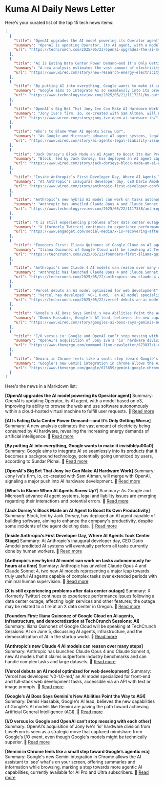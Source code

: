 # Kuma AI Daily News Letter

Here's your curated list of the top 15 tech news items:

```json
[
  {
    "title": "OpenAI upgrades the AI model powering its Operator agent",
    "summary": "OpenAI is updating Operator, its AI agent, with a model based on o3, improving its ability to browse the web and use software autonomously within a cloud-hosted virtual machine to fulfill user requests.",
    "url": "https://techcrunch.com/2025/05/23/openai-upgrades-the-ai-model-powering-its-operator-agent/"
  },
  {
    "title": "AI Is Eating Data Center Power Demand—and It’s Only Getting Worse",
    "summary": "A new analysis estimates the vast amount of electricity being consumed by AI hardware, revealing the increasing energy demands of artificial intelligence.",
    "url": "https://www.wired.com/story/new-research-energy-electricity-artificial-intelligence-ai/"
  },
  {
    "title": "By putting AI into everything, Google wants to make it invisible\u00a0",
    "summary": "Google aims to integrate AI so seamlessly into its products that it becomes a background technology, potentially going unnoticed by users, according to Sundar Pichai.",
    "url": "https://www.technologyreview.com/2025/05/21/1117251/by-putting-ai-into-everything-google-wants-to-make-it-invisible/"
  },
  {
    "title": "OpenAI's Big Bet That Jony Ive Can Make AI Hardware Work",
    "summary": "Jony Ive's firm, Io, co-created with Sam Altman, will merge with OpenAI, signaling a major push into AI hardware development.",
    "url": "https://www.wired.com/story/jony-ive-open-ai-hardware-io/"
  },
  {
    "title": "Who’s to Blame When AI Agents Screw Up?",
    "summary": "As Google and Microsoft advance AI agent systems, legal and liability issues are emerging regarding their interactions and potential errors.",
    "url": "https://www.wired.com/story/ai-agents-legal-liability-issues/"
  },
  {
    "title": "Jack Dorsey's Block Made an AI Agent to Boost Its Own Productivity",
    "summary": "Block, led by Jack Dorsey, has deployed an AI agent capable of building software, aiming to enhance the company's productivity, despite some incidents of the agent deleting data.",
    "url": "https://www.wired.com/story/jack-dorseys-block-made-an-ai-agent-to-boost-its-own-productivity/"
  },
  {
    "title": "Inside Anthropic’s First Developer Day, Where AI Agents Took Center Stage",
    "summary": "At Anthropic's inaugural developer day, CEO Dario Amodei predicted AI systems will eventually perform all tasks currently done by human workers.",
    "url": "https://www.wired.com/story/anthropic-first-developer-conference/"
  },
  {
    "title": "Anthropic’s new hybrid AI model can work on tasks autonomously for hours at a time",
    "summary": "Anthropic has unveiled Claude Opus 4 and Claude Sonnet 4, two new AI models representing a major leap towards truly useful AI agents capable of complex tasks over extended periods with minimal human supervision.",
    "url": "https://www.technologyreview.com/2025/05/22/1117338/anthropics-new-hybrid-ai-model-can-work-on-tasks-autonomously-for-hours-at-a-time/"
  },
  {
    "title": "X is still experiencing problems after data center outage",
    "summary": "X (formerly Twitter) continues to experience performance issues following a data center outage, affecting login services and other features; the outage may be related to a fire at an X data center in Oregon.",
    "url": "https://www.engadget.com/social-media/x-is-recovering-after-a-data-center-outage-204254431.html?src=rss"
  },
  {
    "title": "Founders First: Iliana Quinonez of Google Cloud on AI agents, infrastructure, and democratization at TechCrunch Sessions: AI",
    "summary": "Iliana Quinonez of Google Cloud will be speaking at TechCrunch Sessions: AI on June 5, discussing AI agents, infrastructure, and the democratization of AI in the startup world.",
    "url": "https://techcrunch.com/2025/05/23/founders-first-iliana-quinonez-of-google-cloud-on-ai-agents-infrastructure-and-democratization-at-techcrunch-sessions-ai/"
  },
  {
    "title": "Anthropic’s new Claude 4 AI models can reason over many steps",
    "summary": "Anthropic has launched Claude Opus 4 and Claude Sonnet 4, new AI models that it claims outperform industry benchmarks and can handle complex tasks and large datasets.",
    "url": "https://techcrunch.com/2025/05/22/anthropics-new-claude-4-ai-models-can-reason-over-many-steps/"
  },
  {
    "title": "Vercel debuts an AI model optimized for web development",
    "summary": "Vercel has developed 'v0-1.0-md,' an AI model specialized for front-end and full-stack web development tasks, accessible via an API with text or image prompts.",
    "url": "https://techcrunch.com/2025/05/22/vercel-debuts-an-ai-model-optimized-for-web-development/"
  },
  {
    "title": "Google’s AI Boss Says Gemini's New Abilities Point the Way to AGI",
    "summary": "Demis Hassabis, Google's AI lead, believes the new capabilities of Google's AI models like Gemini are paving the path toward achieving Artificial General Intelligence (AGI).",
    "url": "https://www.wired.com/story/googles-ai-boss-says-geminis-new-abilities-point-the-way-to-agi/"
  },
  {
    "title": "I/O versus io: Google and OpenAI can’t stop messing with each other",
    "summary": "OpenAI's acquisition of Jony Ive's 'io' hardware division from LoveFrom is seen as a strategic move that captured mindshare from Google's I/O event, even though Google's models might be technically superior.",
    "url": "https://www.theverge.com/command-line-newsletter/673837/i-o-versus-io-google-openai-jony-ive"
  },
  {
    "title": "Gemini in Chrome feels like a small step toward Google’s agentic era",
    "summary": "Google's new Gemini integration in Chrome allows the AI assistant to 'see' what's on your screen, offering summaries and information while browsing, marking a step towards more agentic AI capabilities, currently available for AI Pro and Ultra subscribers.",
    "url": "https://www.theverge.com/google/673659/gemini-google-chrome-integration-agentic-era"
  }
]
```

Here's the news in a Markdown list:

**[OpenAI upgrades the AI model powering its Operator agent]**
Summary: OpenAI is updating Operator, its AI agent, with a model based on o3, improving its ability to browse the web and use software autonomously within a cloud-hosted virtual machine to fulfill user requests.
🔗 [Read more](https://techcrunch.com/2025/05/23/openai-upgrades-the-ai-model-powering-its-operator-agent/)

**[AI Is Eating Data Center Power Demand—and It’s Only Getting Worse]**
Summary: A new analysis estimates the vast amount of electricity being consumed by AI hardware, revealing the increasing energy demands of artificial intelligence.
🔗 [Read more](https://www.wired.com/story/new-research-energy-electricity-artificial-intelligence-ai/)

**[By putting AI into everything, Google wants to make it invisible\u00a0]**
Summary: Google aims to integrate AI so seamlessly into its products that it becomes a background technology, potentially going unnoticed by users, according to Sundar Pichai.
🔗 [Read more](https://www.technologyreview.com/2025/05/21/1117251/by-putting-ai-into-everything-google-wants-to-make-it-invisible/)

**[OpenAI's Big Bet That Jony Ive Can Make AI Hardware Work]**
Summary: Jony Ive's firm, Io, co-created with Sam Altman, will merge with OpenAI, signaling a major push into AI hardware development.
🔗 [Read more](https://www.wired.com/story/jony-ive-open-ai-hardware-io/)

**[Who’s to Blame When AI Agents Screw Up?]**
Summary: As Google and Microsoft advance AI agent systems, legal and liability issues are emerging regarding their interactions and potential errors.
🔗 [Read more](https://www.wired.com/story/ai-agents-legal-liability-issues/)

**[Jack Dorsey's Block Made an AI Agent to Boost Its Own Productivity]**
Summary: Block, led by Jack Dorsey, has deployed an AI agent capable of building software, aiming to enhance the company's productivity, despite some incidents of the agent deleting data.
🔗 [Read more](https://www.wired.com/story/jack-dorseys-block-made-an-ai-agent-to-boost-its-own-productivity/)

**[Inside Anthropic’s First Developer Day, Where AI Agents Took Center Stage]**
Summary: At Anthropic's inaugural developer day, CEO Dario Amodei predicted AI systems will eventually perform all tasks currently done by human workers.
🔗 [Read more](https://www.wired.com/story/anthropic-first-developer-conference/)

**[Anthropic’s new hybrid AI model can work on tasks autonomously for hours at a time]**
Summary: Anthropic has unveiled Claude Opus 4 and Claude Sonnet 4, two new AI models representing a major leap towards truly useful AI agents capable of complex tasks over extended periods with minimal human supervision.
🔗 [Read more](https://www.technologyreview.com/2025/05/22/1117338/anthropics-new-hybrid-ai-model-can-work-on-tasks-autonomously-for-hours-at-a-time/)

**[X is still experiencing problems after data center outage]**
Summary: X (formerly Twitter) continues to experience performance issues following a data center outage, affecting login services and other features; the outage may be related to a fire at an X data center in Oregon.
🔗 [Read more](https://www.engadget.com/social-media/x-is-recovering-after-a-data-center-outage-204254431.html?src=rss)

**[Founders First: Iliana Quinonez of Google Cloud on AI agents, infrastructure, and democratization at TechCrunch Sessions: AI]**
Summary: Iliana Quinonez of Google Cloud will be speaking at TechCrunch Sessions: AI on June 5, discussing AI agents, infrastructure, and the democratization of AI in the startup world.
🔗 [Read more](https://techcrunch.com/2025/05/23/founders-first-iliana-quinonez-of-google-cloud-on-ai-agents-infrastructure-and-democratization-at-techcrunch-sessions-ai/)

**[Anthropic’s new Claude 4 AI models can reason over many steps]**
Summary: Anthropic has launched Claude Opus 4 and Claude Sonnet 4, new AI models that it claims outperform industry benchmarks and can handle complex tasks and large datasets.
🔗 [Read more](https://techcrunch.com/2025/05/22/anthropics-new-claude-4-ai-models-can-reason-over-many-steps/)

**[Vercel debuts an AI model optimized for web development]**
Summary: Vercel has developed 'v0-1.0-md,' an AI model specialized for front-end and full-stack web development tasks, accessible via an API with text or image prompts.
🔗 [Read more](https://techcrunch.com/2025/05/22/vercel-debuts-an-ai-model-optimized-for-web-development/)

**[Google’s AI Boss Says Gemini's New Abilities Point the Way to AGI]**
Summary: Demis Hassabis, Google's AI lead, believes the new capabilities of Google's AI models like Gemini are paving the path toward achieving Artificial General Intelligence (AGI).
🔗 [Read more](https://www.wired.com/story/googles-ai-boss-says-geminis-new-abilities-point-the-way-to-agi/)

**[I/O versus io: Google and OpenAI can’t stop messing with each other]**
Summary: OpenAI's acquisition of Jony Ive's 'io' hardware division from LoveFrom is seen as a strategic move that captured mindshare from Google's I/O event, even though Google's models might be technically superior.
🔗 [Read more](https://www.theverge.com/command-line-newsletter/673837/i-o-versus-io-google-openai-jony-ive)

**[Gemini in Chrome feels like a small step toward Google’s agentic era]**
Summary: Google's new Gemini integration in Chrome allows the AI assistant to 'see' what's on your screen, offering summaries and information while browsing, marking a step towards more agentic AI capabilities, currently available for AI Pro and Ultra subscribers.
🔗 [Read more](https://www.theverge.com/google/673659/gemini-google-chrome-integration-agentic-era)

